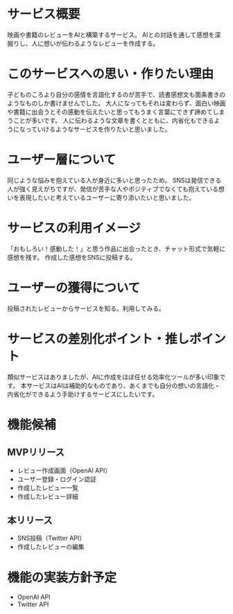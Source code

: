 # サービス概要
映画や書籍のレビューをAIと構築するサービス。
AIとの対話を通して感想を深掘りし、人に想いが伝わるようなレビューを作成する。

# このサービスへの思い・作りたい理由
子どものころより自分の感情を言語化するのが苦手で、読書感想文も箇条書きのようなものしか書けませんでした。
大人になってもそれは変わらず、面白い映画や書籍に出会うとその感動を伝えたいと思ってもうまく言葉にできず諦めてしまうことが多いです。
人に伝わるような文章を書くとともに、内省化もできるようになっていけるようなサービスを作りたいと思いました。

# ユーザー層について
同じような悩みを抱えている人が身近に多いと思ったため。
SNSは発信できる人が強く見えがちですが、発信が苦手な人やポジティブでなくても抱えている想いを表現したいと考えているユーザーに寄り添いたいと思いました。

# サービスの利用イメージ
「おもしろい！感動した！」と思う作品に出会ったとき、チャット形式で気軽に感想を残す。
作成した感想をSNSに投稿する。

# ユーザーの獲得について
投稿されたレビューからサービスを知る。利用してみる。

# サービスの差別化ポイント・推しポイント
類似サービスはありましたが、AIに作成をほぼ任せる効率化ツールが多い印象です。
本サービスはAIは補助的なものであり、あくまでも自分の想いの言語化・内省化ができるよう手助けするサービスにしたいです。

# 機能候補

## MVPリリース
- レビュー作成画面（OpenAI API）
- ユーザー登録・ログイン認証
- 作成したレビュー一覧
- 作成したレビュー詳細

## 本リリース
- SNS投稿（Twitter API）
- 作成したレビューの編集

# 機能の実装方針予定
- OpenAI API
- Twitter API